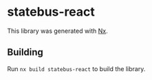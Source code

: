 # statebus-react

This library was generated with [Nx](https://nx.dev).

## Building

Run `nx build statebus-react` to build the library.
